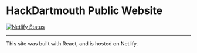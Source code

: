# HackDartmouth Public Website

[![Netlify Status](https://api.netlify.com/api/v1/badges/b714760e-7e45-47e0-917b-093d92f2f27f/deploy-status)](https://app.netlify.com/sites/hackdartmouth/deploys)

---

This site was built with React, and is hosted on Netlify.
